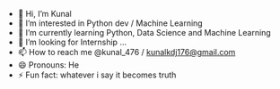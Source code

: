 - 👋 Hi, I’m Kunal
- 👀 I’m interested in Python dev / Machine Learning
- 🌱 I’m currently learning Python, Data Science and Machine Learning
- 💞️ I’m looking for Internship ...
- 📫 How to reach me @kunal_476 / kunalkdj176@gmail.com
- 😄 Pronouns: He
- ⚡ Fun fact: whatever i say it becomes truth

<!---
Kunal / MrSILENT1888 is a ✨ special ✨ repository because its `README.md` (this file) appears on your GitHub profile.
You can click the Preview link to take a look at your changes.
--->
